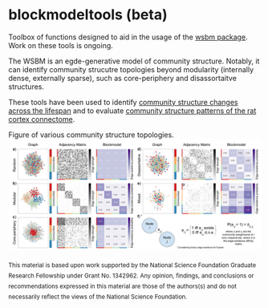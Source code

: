 blockmodeltools (beta)
==============================

Toolbox of functions designed to aid in the usage of the [wsbm package](http://tuvalu.santafe.edu/~aaronc/wsbm/). Work on these tools is ongoing.

The WSBM is an egde-generative model of community structure. Notably, it can identify community strucutre topologies beyond modularity (internally dense, externally sparse), such as core-periphery and disassortaitve structures. 

These tools have been used to identify [community structure changes across the lifespan](https://github.com/faskowit/Faskowitz2018wsbmLifeSpan) and to evaluate [community structure patterns of the rat cortex connectome](https://github.com/faskowit/Faskowitz2019wsbmRatBrain).

Figure of various community structure topologies.
![fig1](./reports/figures/fig1.png)

<sub> This material is based upon work supported by the National Science Foundation Graduate Research Fellowship under Grant No. 1342962. Any opinion, findings, and conclusions or recommendations expressed in this material are those of the authors(s) and do not necessarily reflect the views of the National Science Foundation. </sub>
